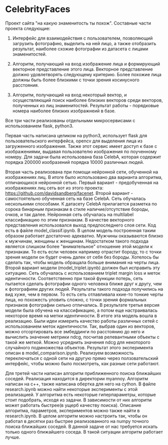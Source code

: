 # CelebrityFaces
Проект сайта "на какую знаменитость ты похож".
Составные части проекта следующие:
1. Интерфейс для взаимодействия с пользователем, позволяющий загрузить фотографию, выделить на ней лицо, а также отобразить результат, наиболее схожие фотографии из датасета с лицами знаменитостей.

2. Алгоритм, получающий на вход изображение лица и формирующий векторное представление этого лица. Векторное представление должно удовлетворять следующему критерию. Более похожие лица должны быть более близкими с точки зрения косинусного расстояния.

3. Алгоритм, получающий на вход некоторый вектор, и осуществляющий поиск наиболее близких векторов среди векторов, полученных из лиц знаменитостей. Результат работы - порядковые номера наиболее близких изображнеий в базе.

Все три части реализованы отдельными микросервисами с использованием flask, python3.

Первая часть написана целиком на python3, использует flask для пользовательского интерфейса, opencv для выделения лица из загруженного изображения. Также этот сервис имеет доступ к базе с изображениями, выдавая пользователю изображения по поученному номеру. Для задачи была использована база CelebA, которая содержит порядка 200000 изобразений порядка 10000 различных людей.

Вторая часть реализована при помощи нейронной сети, обученной на изображениях лиц. В итоге было использовано два варианта алгоритма, отличающихся нейронной сетью. Первый вариант - предобученная на изображениях лиц сеть вот из этого проекта: https://github.com/davidsandberg/facenet. Второй вариант - самостоятельно обученная сеть на базе CelebA. Сеть обучалась несколькими способами. К датасету CelebA прилагается разметка по сорока бинарным признакам в стиле наличие/отсутствие бороды, очков, и так далее. Нейронная сеть обучалась на multilabel классификацию по этим признакам. В качестве векторного представления использовался выход предпоследнего слоя сети. Код есть в файле model_classif.ipynb. В целом модель построенная таким образом работает достаточно адекватно. Мужчины оказываются близко к мужчинам, женщины к женщинам. Недостатком такого подхода является слишком более "внимательное" отношение этой модели к признакам. То есть если человек например отрастит бороду, то с точки зрения модели он будет очень далек от себя без бороды. Хотелось бы сделать так, чтобы модель обращала больше внимания на черты лица. Второй вариант модели (model_triplet.ipynb) должен был исправить эту ситуацию. Сеть обучалась с использованием triplet margin loss и меток идентичности. Соответственно при такой функции потерь, сеть пытается сделать фотографии одного человека ближе друг к другу, чем к фотографиям других людей. Результаты такого подхода получились на вид хуже, чем в первом. То есть сеть отлавливала ккие-то тонкие черты лица, но похожесть уловить сложно, с точки зрения формальных признаков фотографии сильно отличались. В результате третья версия модели была обучена на классификацию, а потом еще настраивалась некоторое время на метки идентичности. В итоге эта модель вошла в реализацию. Были идеи измерить качество работы различных сетей с использованием меток идентичности. Так, выбрав один из векторов, можно отсортировать все эмбеддинги по расстоянию до него и вычислить значение метрики ndcg, посчитав релевантными объекты с такой же меткой. Можно усреднить значения ndcg для некоторого случайного подмножества объектов. Результат этого эксперимента описан в model_comparison.ipynb. Реализуем возможность переключаться с одной сети на другую прямо через ползовательский интерфейс, чтобы можно было посмотреть, как разные сети работают.


Для третей части написан алгоритм приближенного поиска ближайших соседей. Реализация находится в директории myannoy. Алгоритм написан на c++, также написана обертка для него на cython. В файле research.ipynb можно найти некоторые эксперименты с этой реализацией. У алгоритма есть некоторые гиперпараметры, которые стоит подобрать, исходя из задачи. В зависимости от них алгоритм может работать быстрее(в ущерб качеству поиска). Описание алгоритма, параметров, экспериментов можно также найти в research.ipynb. В целом алгоритм можно настроить так, чтобы он работал в десятки раз быстрее реализованного на numpy точного поиска ближайших соседей. В данной задаче от нас требуется искать только одного ближайшего соседа. В такой ситуации алгоритм работает лучше.

